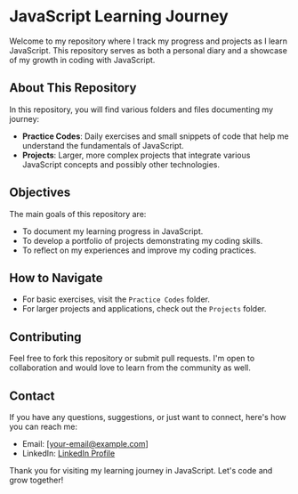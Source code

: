 # JavaScript Learning Journey

Welcome to my repository where I track my progress and projects as I learn JavaScript. This repository serves as both a personal diary and a showcase of my growth in coding with JavaScript.

## About This Repository

In this repository, you will find various folders and files documenting my journey:
- **Practice Codes**: Daily exercises and small snippets of code that help me understand the fundamentals of JavaScript.
- **Projects**: Larger, more complex projects that integrate various JavaScript concepts and possibly other technologies.

## Objectives
The main goals of this repository are:
- To document my learning progress in JavaScript.
- To develop a portfolio of projects demonstrating my coding skills.
- To reflect on my experiences and improve my coding practices.

## How to Navigate
- For basic exercises, visit the `Practice Codes` folder.
- For larger projects and applications, check out the `Projects` folder.

## Contributing
Feel free to fork this repository or submit pull requests. I'm open to collaboration and would love to learn from the community as well.

## Contact
If you have any questions, suggestions, or just want to connect, here's how you can reach me:
- Email: [your-email@example.com]
- LinkedIn: [LinkedIn Profile](your-linkedin-url)

Thank you for visiting my learning journey in JavaScript. Let's code and grow together!
